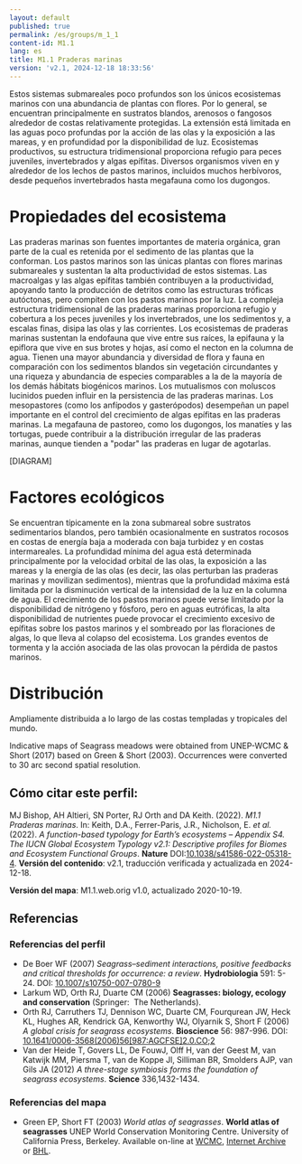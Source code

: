 ```yaml
---
layout: default
published: true
permalink: /es/groups/m_1_1
content-id: M1.1
lang: es
title: M1.1 Praderas marinas
version: 'v2.1, 2024-12-18 18:33:56'
---
```


Estos sistemas submareales poco profundos son los únicos ecosistemas marinos con una abundancia de plantas con flores. Por lo general, se encuentran principalmente en sustratos blandos, arenosos o fangosos alrededor de costas relativamente protegidas. La extensión está limitada en las aguas poco profundas por la acción de las olas y la exposición a las mareas, y en profundidad por la disponibilidad de luz. Ecosistemas productivos, su estructura tridimensional proporciona refugio para peces juveniles, invertebrados y algas epífitas. Diversos organismos viven en y alrededor de los lechos de pastos marinos, incluidos muchos herbívoros, desde pequeños invertebrados hasta megafauna como los dugongos.

# Propiedades del ecosistema
 
Las praderas marinas son fuentes importantes de materia orgánica, gran parte de la cual es retenida por el sedimento de las plantas que la conforman. Los pastos marinos son las únicas plantas con flores marinas submareales y sustentan la alta productividad de estos sistemas. Las macroalgas y las algas epífitas también contribuyen a la productividad, apoyando tanto la producción de detritos como las estructuras tróficas autóctonas, pero compiten con los pastos marinos por la luz. La compleja estructura tridimensional de las praderas marinas proporciona refugio y cobertura a los peces juveniles y los invertebrados, une los sedimentos y, a escalas finas, disipa las olas y las corrientes. Los ecosistemas de praderas marinas sustentan la endofauna que vive entre sus raíces, la epifauna y la epiflora que vive en sus brotes y hojas, así como el necton en la columna de agua. Tienen una mayor abundancia y diversidad de flora y fauna en comparación con los sedimentos blandos sin vegetación circundantes y una riqueza y abundancia de especies comparables a la de la mayoría de los demás hábitats biogénicos marinos. Los mutualismos con moluscos lucinidos pueden influir en la persistencia de las praderas marinas. Los mesopastores (como los anfípodos y gasterópodos) desempeñan un papel importante en el control del crecimiento de algas epífitas en las praderas marinas. La megafauna de pastoreo, como los dugongos, los manatíes y las tortugas, puede contribuir a la distribución irregular de las praderas marinas, aunque tienden a "podar" las praderas en lugar de agotarlas.

[DIAGRAM]

# Factores ecológicos
 
Se encuentran típicamente en la zona submareal sobre sustratos sedimentarios blandos, pero también ocasionalmente en sustratos rocosos en costas de energía baja a moderada con baja turbidez y en costas intermareales. La profundidad mínima del agua está determinada principalmente por la velocidad orbital de las olas, la exposición a las mareas y la energía de las olas (es decir, las olas perturban las praderas marinas y movilizan sedimentos), mientras que la profundidad máxima está limitada por la disminución vertical de la intensidad de la luz en la columna de agua. El crecimiento de los pastos marinos puede verse limitado por la disponibilidad de nitrógeno y fósforo, pero en aguas eutróficas, la alta disponibilidad de nutrientes puede provocar el crecimiento excesivo de epífitas sobre los pastos marinos y el sombreado por las floraciones de algas, lo que lleva al colapso del ecosistema. Los grandes eventos de tormenta y la acción asociada de las olas provocan la pérdida de pastos marinos.
 
# Distribución
 
Ampliamente distribuida a lo largo de las costas templadas y tropicales del mundo.

Indicative maps of Seagrass meadows were obtained from UNEP-WCMC & Short (2017) based on Green & Short (2003). Occurrences were converted to 30 arc second spatial resolution.

## Cómo citar este perfil:

MJ Bishop, AH Altieri, SN Porter, RJ Orth and DA Keith. (2022). *M1.1 Praderas marinas*. In: Keith, D.A., Ferrer-Paris, J.R., Nicholson, E. *et al.* (2022). *A function-based typology for Earth’s ecosystems – Appendix S4. The IUCN Global Ecosystem Typology v2.1: Descriptive profiles for Biomes and Ecosystem Functional Groups*. **Nature** DOI:[10.1038/s41586-022-05318-4](https://doi.org/10.1038/s41586-022-05318-4).
**Versión del contenido**: v2.1, traducción verificada y actualizada en 2024-12-18.

**Versión del mapa**: M1.1.web.orig v1.0, actualizado 2020-10-19.

## Referencias

### Referencias del perfil
* De Boer WF  (2007) *Seagrass–sediment interactions, positive feedbacks and critical thresholds for occurrence: a review*. **Hydrobiologia** 591: 5-24. DOI: [10.1007/s10750-007-0780-9](http://doi.org/10.1007/s10750-007-0780-9)
* Larkum WD, Orth RJ, Duarte CM (2006) **Seagrasses: biology, ecology and conservation** (Springer:  The Netherlands).
* Orth RJ, Carruthers TJ, Dennison WC, Duarte CM, Fourqurean JW, Heck KL, Hughes AR, Kendrick GA, Kenworthy WJ, Olyarnik S, Short F  (2006) *A global crisis for seagrass ecosystems*. **Bioscience** 56: 987-996. DOI: [10.1641/0006-3568(2006)56[987:AGCFSE]2.0.CO;2](http://doi.org/10.1641/0006-3568(2006)56[987:AGCFSE]2.0.CO;2)
* Van der Heide T, Govers LL, De FouwJ, Olff H, van der Geest M, van Katwijk MM, Piersma T, van de Koppe Jl, Silliman BR, Smolders AJP, van Gils JA (2012) *A three-stage symbiosis forms the foundation of seagrass ecosystems*. **Science** 336,1432-1434.

### Referencias del mapa
* Green EP, Short FT  (2003) *World atlas of seagrasses*. **World atlas of seagrasses** UNEP World Conservation Monitoring Centre. University of California Press, Berkeley. Available on-line at [WCMC](https://www.unep-wcmc.org/resources-and-data/world-atlas-of-seagrasses), [Internet Archive](https://archive.org/details/worldatlasofseag03gree) or [BHL](https://www.biodiversitylibrary.org/item/119217).
